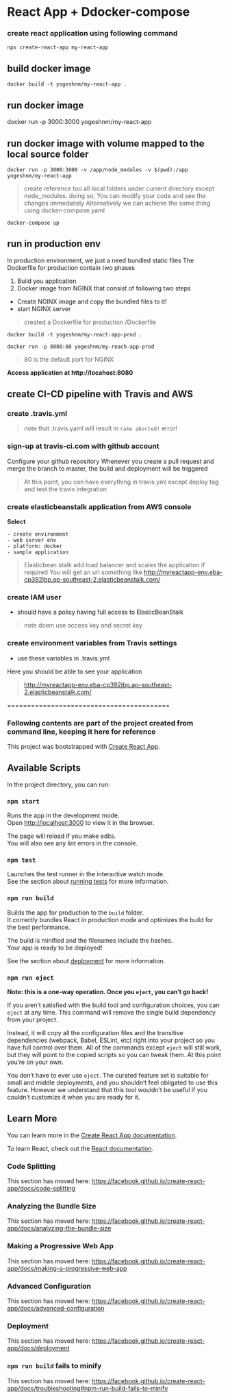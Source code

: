 # React App + Ddocker-compose

### create react application using following command 

`npx create-react-app my-react-app`

## build docker image 
`docker build -t yogeshnm/my-react-app .`

## run docker image 
docker run -p 3000:3000 yogeshnm/my-react-app

## run docker image with volume mapped to the local source folder 
`docker run -p 3000:3000 -v /app/node_modules -v $(pwd):/app yogeshnm/my-react-app`

> create reference too all local folders under current directory except node_modules.
> doing so, You can modify your code and see the changes immediately
> Alternatively we can achieve the same thing using docker-compose.yaml

`docker-compose up`

## run in production env
In production environment, we just a need bundled static files
The Dockerfile for production contain two phases
1. Build you application 
2. Docker image from NGINX that consist of following two steps 
 - Create NGINX image and copy the bundled files to it!
 - start NGINX server 

> created a Dockerfile for production /Dockerfile

`docker build -t yogeshnm/my-react-app-prod .`

`docker run -p 8080:80 yogeshnm/my-reach-app-prod`

> 80 is the default port for NGINX

**Access application at http://locahost:8080**

## create CI-CD pipeline with Travis and AWS 

### create .travis.yml 
> note that .travis.yaml will result in `rake aborted!` error!

### sign-up at travis-ci.com with github account
Configure your github repository 
Whenever you create a pull request and merge the branch to master, the build and deployment will be triggered

> At this point, you can have everything in travis.yml except deploy tag and test the travis integration

### create elasticbeanstalk application from AWS console
**Select**
   
    - create environment
    - web server env
    - platform: docker
    - sample application
    
> Elasticbean stalk add load balancer and scales the application if required
> You will get an url something like http://myreactapp-env.eba-cp392jbp.ap-southeast-2.elasticbeanstalk.com/

### create IAM user 
 - should have a policy having full access to ElasticBeanStalk
> note down use access key and secret key

### create environment variables from Travis settings
 - use these variables in .travis.yml 

Here you should be able to see your application 
> http://myreactapp-env.eba-cp392jbp.ap-southeast-2.elasticbeanstalk.com/



=========================================
### Following contents are part of the project created from command line, keeping it here for reference
This project was bootstrapped with [Create React App](https://github.com/facebook/create-react-app).

## Available Scripts

In the project directory, you can run:

### `npm start`

Runs the app in the development mode.<br />
Open [http://localhost:3000](http://localhost:3000) to view it in the browser.

The page will reload if you make edits.<br />
You will also see any lint errors in the console.

### `npm test`

Launches the test runner in the interactive watch mode.<br />
See the section about [running tests](https://facebook.github.io/create-react-app/docs/running-tests) for more information.

### `npm run build`

Builds the app for production to the `build` folder.<br />
It correctly bundles React in production mode and optimizes the build for the best performance.

The build is minified and the filenames include the hashes.<br />
Your app is ready to be deployed!

See the section about [deployment](https://facebook.github.io/create-react-app/docs/deployment) for more information.

### `npm run eject`

**Note: this is a one-way operation. Once you `eject`, you can’t go back!**

If you aren’t satisfied with the build tool and configuration choices, you can `eject` at any time. This command will remove the single build dependency from your project.

Instead, it will copy all the configuration files and the transitive dependencies (webpack, Babel, ESLint, etc) right into your project so you have full control over them. All of the commands except `eject` will still work, but they will point to the copied scripts so you can tweak them. At this point you’re on your own.

You don’t have to ever use `eject`. The curated feature set is suitable for small and middle deployments, and you shouldn’t feel obligated to use this feature. However we understand that this tool wouldn’t be useful if you couldn’t customize it when you are ready for it.

## Learn More

You can learn more in the [Create React App documentation](https://facebook.github.io/create-react-app/docs/getting-started).

To learn React, check out the [React documentation](https://reactjs.org/).

### Code Splitting

This section has moved here: https://facebook.github.io/create-react-app/docs/code-splitting

### Analyzing the Bundle Size

This section has moved here: https://facebook.github.io/create-react-app/docs/analyzing-the-bundle-size

### Making a Progressive Web App

This section has moved here: https://facebook.github.io/create-react-app/docs/making-a-progressive-web-app

### Advanced Configuration

This section has moved here: https://facebook.github.io/create-react-app/docs/advanced-configuration

### Deployment

This section has moved here: https://facebook.github.io/create-react-app/docs/deployment

### `npm run build` fails to minify

This section has moved here: https://facebook.github.io/create-react-app/docs/troubleshooting#npm-run-build-fails-to-minify
